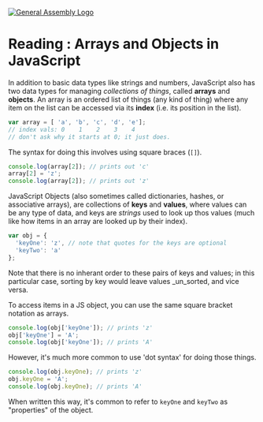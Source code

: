 [![General Assembly Logo](https://camo.githubusercontent.com/1a91b05b8f4d44b5bbfb83abac2b0996d8e26c92/687474703a2f2f692e696d6775722e636f6d2f6b6538555354712e706e67)](https://generalassemb.ly/)

# Reading : Arrays and Objects in JavaScript

In addition to basic data types like strings and numbers, JavaScript also has
two data types for managing _collections of things_, called **arrays** and
**objects**. An array is an ordered list of things (any kind of thing) where any
item on the list can be accessed via its **index**
(i.e. its position in the list).

```js
var array = [ 'a', 'b', 'c', 'd', 'e'];
// index vals: 0    1    2    3    4
// don't ask why it starts at 0; it just does.
```

The syntax for doing this involves using square braces (`[]`).

```js
console.log(array[2]); // prints out 'c'
array[2] = 'z';
console.log(array[2]); // prints out 'z'
```

JavaScript Objects (also sometimes called dictionaries, hashes,
or associative arrays), are collections of **keys** and **values**,
where values can be any type of data, and keys are _strings_ used to look up
thos values (much like how items in an array are looked up by their index).

```js
var obj = {
  'keyOne': 'z', // note that quotes for the keys are optional
  'keyTwo': 'a'
};
```

Note that there is no inherant order to these pairs of keys and values; in this
particular case, sorting by key would leave values _un_sorted, and vice versa.

To access items in a JS object, you can use the same square bracket notation as
arrays.

```js
console.log(obj['keyOne']); // prints 'z'
obj['keyOne'] = 'A';
console.log(obj['keyOne']); // prints 'A'
```

However, it's much more common to use 'dot syntax' for doing those things.

```js
console.log(obj.keyOne); // prints 'z'
obj.keyOne = 'A';
console.log(obj.keyOne); // prints 'A'
```

When written this way, it's common to refer to `keyOne` and `keyTwo` as
"properties" of the object.
